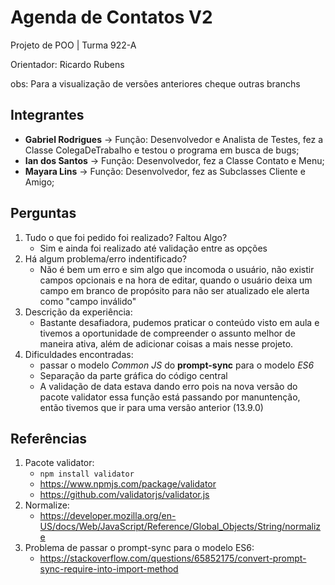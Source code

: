 # Agenda de Contatos V2
Projeto de POO | Turma 922-A

Orientador: Ricardo Rubens

obs: Para a visualização de versões anteriores cheque outras branchs

## Integrantes
- **Gabriel Rodrigues** -> Função: Desenvolvedor e Analista de Testes, fez a Classe ColegaDeTrabalho e testou o programa em busca de bugs;
- **Ian dos Santos** -> Função: Desenvolvedor, fez a Classe Contato e Menu;
- **Mayara Lins** -> Função: Desenvolvedor, fez as Subclasses Cliente e Amigo;

## Perguntas
1. Tudo o que foi pedido foi realizado? Faltou Algo?
    - Sim e ainda foi realizado até validação entre as opções 
2. Há algum problema/erro indentificado?
    - Não é bem um erro e sim algo que incomoda o usuário, não existir campos opcionais e na hora de editar, quando o usuário deixa um campo em branco de propósito para não ser atualizado ele alerta como "campo inválido"
3. Descrição da experiência:
    - Bastante desafiadora, pudemos praticar o conteúdo visto em aula e tivemos a oportunidade de compreender o assunto melhor de maneira ativa, além de adicionar coisas a mais nesse projeto.
4. Dificuldades encontradas:
    - passar o modelo *Common JS* do **prompt-sync** para o modelo *ES6*
    - Separação da parte gráfica do código central
    - A validação de data estava dando erro pois na nova versão do pacote validator essa função está passando por manuntenção, então tivemos que ir para uma versão anterior (13.9.0)

## Referências
1. Pacote validator:
    - `npm install validator`
    - https://www.npmjs.com/package/validator
    - https://github.com/validatorjs/validator.js
2. Normalize:
    - https://developer.mozilla.org/en-US/docs/Web/JavaScript/Reference/Global_Objects/String/normalize
3. Problema de passar o prompt-sync para o modelo ES6:
    - https://stackoverflow.com/questions/65852175/convert-prompt-sync-require-into-import-method